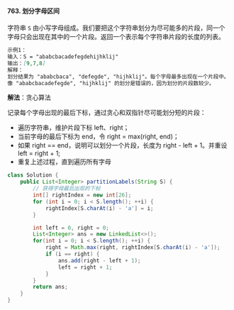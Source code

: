 #### 763. 划分字母区间

字符串 `S` 由小写字母组成。我们要把这个字符串划分为尽可能多的片段，同一个字母只会出现在其中的一个片段。返回一个表示每个字符串片段的长度的列表。

``` markdown
示例1：
输入：S = "ababcbacadefegdehijhklij"
输出：[9,7,8]
解释：
划分结果为 "ababcbaca", "defegde", "hijhklij"。每个字母最多出现在一个片段中。
像 "ababcbacadefegde", "hijhklij" 的划分是错误的，因为划分的片段数较少。
```

**解法**：贪心算法

记录每个字母出现的最后下标，通过贪心和双指针尽可能划分短的片段：

- 遍历字符串，维护片段下标 left、right；
- 当前字母的最后下标为 end，令 right = max(right, end)；
- 如果 right == end，说明可以划分一个片段，长度为 right - left + 1。并重设 left = right + 1;
- 重复上述过程，直到遍历所有字母

```java
class Solution {
    public List<Integer> partitionLabels(String S) {
        // 获得字母最后出现的下标
        int[] rightIndex = new int[26];
        for (int i = 0; i < S.length(); ++i) {
            rightIndex[S.charAt(i) - 'a'] = i;
        }

        int left = 0, right = 0;
        List<Integer> ans = new LinkedList<>();
        for(int i = 0; i < S.length(); ++i) {
            right = Math.max(right, rightIndex[S.charAt(i) - 'a']);
            if (i == right) {
                ans.add(right - left + 1);
                left = right + 1;
            }
        }
        return ans;
    }
}
```